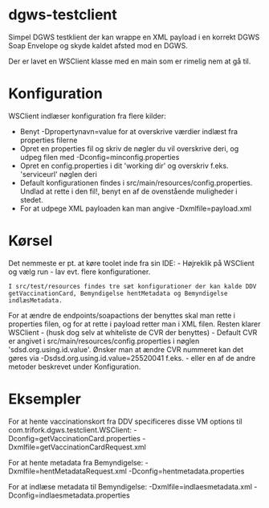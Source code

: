 dgws-testclient
===============

Simpel DGWS testklient der kan wrappe en XML payload i en korrekt DGWS Soap Envelope og skyde kaldet afsted mod en DGWS.

Der er lavet en WSClient klasse med en main som er rimelig nem at gå til.

Konfiguration
=============
WSClient indlæser konfiguration fra flere kilder:
 - Benyt -Dpropertynavn=value for at overskrive værdier indlæst fra properties filerne
 - Opret en properties fil og skriv de nøgler du vil overskrive deri, og udpeg filen med -Dconfig=minconfig.properties
 - Opret en config.properties i dit 'working dir' og overskriv f.eks. 'serviceurl' nøglen deri
 - Default konfigurationen findes i src/main/resources/config.properties. Undlad at rette i den fil!, benyt en af de ovenstående muligheder i stedet.
 - For at udpege XML payloaden kan man angive -Dxmlfile=payload.xml

Kørsel
======
Det nemmeste er pt. at køre toolet inde fra sin IDE:
    - Højreklik på WSClient og vælg run - lav evt. flere konfigurationer.

    I src/test/resources findes tre sæt konfigurationer der kan kalde DDV getVaccinationCard, Bemyndigelse hentMetadata og Bemyndigelse indlæsMetadata.


For at ændre de endpoints/soapactions der benyttes skal man rette i properties filen, og for at rette i payload retter man i XML filen.
Resten klarer WSClient - (husk dog selv at whiteliste de CVR der benyttes)
    - Default CVR er angivet i src/main/resources/config.properties i nøglen 'sdsd.org.using.id.value'. Ønsker man at ændre CVR nummeret kan det gøres via -Dsdsd.org.using.id.value=25520041 f.eks. - eller en af de andre metoder beskrevet under Konfiguration.

Eksempler
=========
For at hente vaccinationskort fra DDV specificeres disse VM options til com.trifork.dgws.testclient.WSClient:
   -Dconfig=getVaccinationCard.properties -Dxmlfile=getVaccinationCardRequest.xml

For at hente metadata fra Bemyndigelse:
   -Dxmlfile=hentMetadataRequest.xml -Dconfig=hentmetadata.properties

For at indlæse metadata til Bemyndigelse:
   -Dxmlfile=indlaesmetadata.xml -Dconfig=indlaesmetadata.properties


